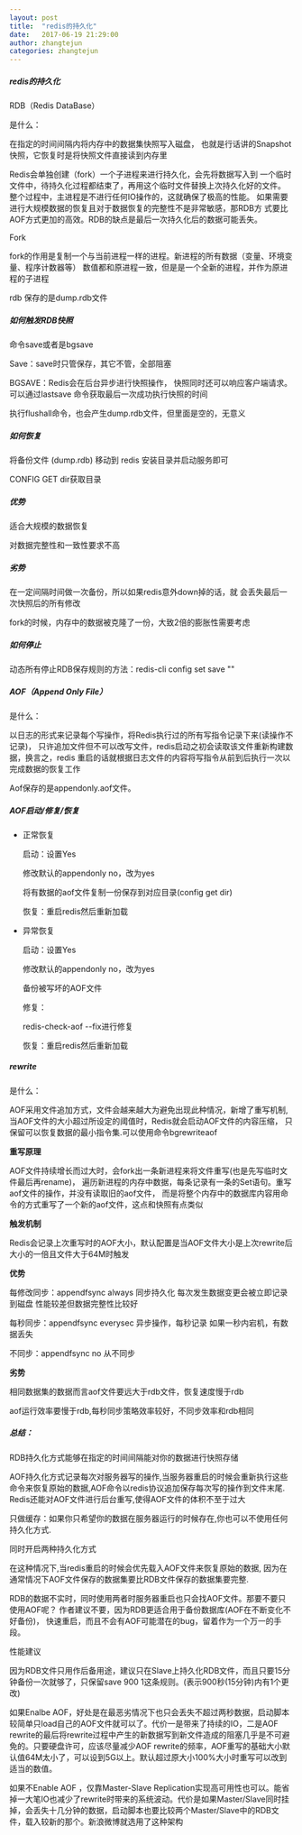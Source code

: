 ```yaml
---
layout: post
title:  "redis的持久化"
date:   2017-06-19 21:29:00
author: zhangtejun
categories: zhangtejun
---
```

##### redis的持久化

RDB（Redis DataBase）

是什么：

在指定的时间间隔内将内存中的数据集快照写入磁盘，
也就是行话讲的Snapshot快照，它恢复时是将快照文件直接读到内存里

Redis会单独创建（fork）一个子进程来进行持久化，会先将数据写入到
一个临时文件中，待持久化过程都结束了，再用这个临时文件替换上次持久化好的文件。
整个过程中，主进程是不进行任何IO操作的，这就确保了极高的性能。
如果需要进行大规模数据的恢复且对于数据恢复的完整性不是非常敏感，那RDB方
式要比AOF方式更加的高效。RDB的缺点是最后一次持久化后的数据可能丢失。

Fork

fork的作用是复制一个与当前进程一样的进程。新进程的所有数据（变量、环境变量、程序计数器等）
数值都和原进程一致，但是是一个全新的进程，并作为原进程的子进程

rdb 保存的是dump.rdb文件

##### 如何触发RDB快照

命令save或者是bgsave


Save：save时只管保存，其它不管，全部阻塞

BGSAVE：Redis会在后台异步进行快照操作，
快照同时还可以响应客户端请求。可以通过lastsave
命令获取最后一次成功执行快照的时间

执行flushall命令，也会产生dump.rdb文件，但里面是空的，无意义

##### 如何恢复

将备份文件 (dump.rdb) 移动到 redis 安装目录并启动服务即可

CONFIG GET dir获取目录

##### 优势

适合大规模的数据恢复

对数据完整性和一致性要求不高

##### 劣势

在一定间隔时间做一次备份，所以如果redis意外down掉的话，就
会丢失最后一次快照后的所有修改

fork的时候，内存中的数据被克隆了一份，大致2倍的膨胀性需要考虑

##### 如何停止

动态所有停止RDB保存规则的方法：redis-cli config set save ""


##### AOF（Append Only File）


是什么：

以日志的形式来记录每个写操作，将Redis执行过的所有写指令记录下来(读操作不记录)，
只许追加文件但不可以改写文件，redis启动之初会读取该文件重新构建数据，换言之，redis
重启的话就根据日志文件的内容将写指令从前到后执行一次以完成数据的恢复工作

Aof保存的是appendonly.aof文件。

##### AOF启动/修复/恢复

* 正常恢复

	启动：设置Yes

	修改默认的appendonly no，改为yes

	将有数据的aof文件复制一份保存到对应目录(config get dir)

	恢复：重启redis然后重新加载

* 异常恢复

	启动：设置Yes

	修改默认的appendonly no，改为yes

	备份被写坏的AOF文件

	修复：

	redis-check-aof --fix进行修复

	恢复：重启redis然后重新加载

##### rewrite

是什么：

AOF采用文件追加方式，文件会越来越大为避免出现此种情况，新增了重写机制,
当AOF文件的大小超过所设定的阈值时，Redis就会启动AOF文件的内容压缩，
只保留可以恢复数据的最小指令集.可以使用命令bgrewriteaof

**重写原理**

AOF文件持续增长而过大时，会fork出一条新进程来将文件重写(也是先写临时文件最后再rename)，
遍历新进程的内存中数据，每条记录有一条的Set语句。重写aof文件的操作，并没有读取旧的aof文件，
而是将整个内存中的数据库内容用命令的方式重写了一个新的aof文件，这点和快照有点类似

**触发机制**

Redis会记录上次重写时的AOF大小，默认配置是当AOF文件大小是上次rewrite后大小的一倍且文件大于64M时触发

**优势**

每修改同步：appendfsync always   同步持久化 每次发生数据变更会被立即记录到磁盘  性能较差但数据完整性比较好

每秒同步：appendfsync everysec    异步操作，每秒记录   如果一秒内宕机，有数据丢失

不同步：appendfsync no   从不同步

**劣势**

相同数据集的数据而言aof文件要远大于rdb文件，恢复速度慢于rdb

aof运行效率要慢于rdb,每秒同步策略效率较好，不同步效率和rdb相同


##### 总结：

RDB持久化方式能够在指定的时间间隔能对你的数据进行快照存储

AOF持久化方式记录每次对服务器写的操作,当服务器重启的时候会重新执行这些
命令来恢复原始的数据,AOF命令以redis协议追加保存每次写的操作到文件末尾.
Redis还能对AOF文件进行后台重写,使得AOF文件的体积不至于过大

只做缓存：如果你只希望你的数据在服务器运行的时候存在,你也可以不使用任何持久化方式.

同时开启两种持久化方式

在这种情况下,当redis重启的时候会优先载入AOF文件来恢复原始的数据,
因为在通常情况下AOF文件保存的数据集要比RDB文件保存的数据集要完整.

RDB的数据不实时，同时使用两者时服务器重启也只会找AOF文件。那要不要只使用AOF呢？
作者建议不要，因为RDB更适合用于备份数据库(AOF在不断变化不好备份)，
快速重启，而且不会有AOF可能潜在的bug，留着作为一个万一的手段。

性能建议

因为RDB文件只用作后备用途，建议只在Slave上持久化RDB文件，而且只要15分钟备份一次就够了，只保留save 900 1这条规则。(表示900秒(15分钟)内有1个更改)

如果Enalbe AOF，好处是在最恶劣情况下也只会丢失不超过两秒数据，启动脚本较简单只load自己的AOF文件就可以了。代价一是带来了持续的IO，二是AOF rewrite的最后将rewrite过程中产生的新数据写到新文件造成的阻塞几乎是不可避免的。只要硬盘许可，应该尽量减少AOF rewrite的频率，AOF重写的基础大小默认值64M太小了，可以设到5G以上。默认超过原大小100%大小时重写可以改到适当的数值。

如果不Enable AOF ，仅靠Master-Slave Replication实现高可用性也可以。能省掉一大笔IO也减少了rewrite时带来的系统波动。代价是如果Master/Slave同时挂掉，会丢失十几分钟的数据，启动脚本也要比较两个Master/Slave中的RDB文件，载入较新的那个。新浪微博就选用了这种架构

